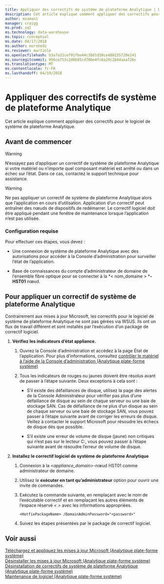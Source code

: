 ```yaml
---
title: Appliquer des correctifs de système de plateforme Analytique | Documents Microsoft
description: Cet article explique comment appliquer des correctifs pour le logiciel de système de plateforme Analytique.
author: mzaman1
manager: craigg
ms.prod: sql
ms.technology: data-warehouse
ms.topic: conceptual
ms.date: 04/17/2018
ms.author: murshedz
ms.reviewer: martinle
ms.openlocfilehash: b3a7a31ce791fbe44c38d1d30ce408235720e241
ms.sourcegitcommit: 056ce753c2d6b85cd78be4fc6a29c2b4daaaf26c
ms.translationtype: MT
ms.contentlocale: fr-FR
ms.lasthandoff: 04/19/2018
---
```

# <a name="apply-analytics-platform-system-hotfixes"></a>Appliquer des correctifs de système de plateforme Analytique
Cet article explique comment appliquer des correctifs pour le logiciel de système de plateforme Analytique.  
  
## <a name="before-you-begin"></a>Avant de commencer  
  
> [!WARNING]  
> N’essayez pas d’appliquer un correctif de système de plateforme Analytique si votre matériel ou n’importe quel composant matériel est arrêté ou dans un échec sur l’état. Dans ce cas, contactez le support technique pour assistance.  
  
> [!WARNING]  
> Ne pas appliquer un correctif de système de plateforme Analytique alors que l’application en cours d’utilisation. Application d’un correctif peut entraîner des nœuds de dispositifs de redémarrer. Le correctif logiciel doit être appliqué pendant une fenêtre de maintenance lorsque l’application n’est pas utilisée.  
  
### <a name="prerequisites"></a>Configuration requise  
Pour effectuer ces étapes, vous devez :  
  
-   Une connexion de système de plateforme Analytique avec des autorisations pour accéder à la Console d’administration pour surveiller l’état de l’application. <!-- MISSING LINKS See [Grant Permissions to Use the Admin Console &#40;SQL Server PDW&#41;](../sqlpdw/grant-permissions-to-use-the-admin-console-sql-server-pdw.md).  -->  
  
-   Base de connaissances du compte d’administrateur de domaine de l’ensemble fibre optique pour se connecter à la *< nom_domaine > ***-HST01** nœud.  
  
## <a name="HowToInstallPDW"></a>Pour appliquer un correctif de système de plateforme Analytique  
Contrairement aux mises à jour Microsoft, les correctifs pour le logiciel de système de plateforme Analytique ne sont pas gérées via WSUS. Ils ont un flux de travail différent et sont installés par l’exécution d’un package de correctif logiciel.  
  
1.  **Vérifiez les indicateurs d’état appliance.**  
  
    1.  Ouvrez la Console d’administration et accédez à la page État de l’application. Pour plus d’informations, consultez [contrôler le matériel à l’aide de la Console d’administration &#40;Analytique plate-forme système&#41;](monitor-the-appliance-by-using-the-admin-console.md)  
  
    2.  Tous les indicateurs de rouges ou jaunes doivent être résolus avant de passer à l’étape suivante. Deux exceptions à cela sont :  
  
        -   S’il existe des défaillances de disque, utilisez la page des alertes de la Console Administrateur pour vérifier pas plus d’une défaillance de disque au sein de chaque serveur ou une baie de stockage SAN. Cas de défaillance de ne plus d’un disque au sein de chaque serveur ou une baie de stockage SAN, vous pouvez passer à l’étape suivante avant de corriger les erreurs de disque. Veillez à contacter le support Microsoft pour résoudre les échecs de disque dès que possible.  
  
        -   S’il existe une erreur de volume de disque (jaune) non critiques qui n’est pas sur le lecteur C:\, vous pouvez passer à l’étape suivante avant de résoudre l’erreur de volume de disque.  
  
2.  **Installez le correctif logiciel de système de plateforme Analytique**  
  
    1.  Connexion à la <*appliance_domain*>-nœud HST01 comme administrateur de domaine.  
  
    2.  Utilisez le **exécuter en tant qu’administrateur** option pour ouvrir une invite de commandes.  
  
    3.  Exécutez la commande suivante, en remplaçant *<HotfixPackageName>* avec le nom de l’exécutable correctif et en remplaçant les autres éléments de l’espace réservé *< >* avec les informations appropriées.  
  
        ```  
        <HotfixPackageName> /DomainAdminPassword="<password>"  
        ```  
  
    4.  Suivez les étapes présentées par le package de correctif logiciel.  
  
## <a name="see-also"></a>Voir aussi  
[Téléchargez et appliquez les mises à jour Microsoft &#40;Analytique plate-forme système&#41;](download-and-apply-microsoft-updates.md)  
[Désinstaller les mises à jour Microsoft &#40;Analytique plate-forme système&#41;](uninstall-microsoft-updates.md)  
[Désinstallation de correctifs de système de plateforme Analytique &#40;Analytique plate-forme système&#41;](uninstall-analytics-platform-system-hotfixes.md)  
[Maintenance de logiciel &#40;Analytique plate-forme système&#41;](software-servicing.md)  
  
